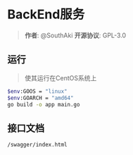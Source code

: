 # BackEnd服务
> **作者**: @SouthAki
> **开源协议**: GPL-3.0
## 运行
> 使其运行在CentOS系统上
```bash
$env:GOOS = "linux"
$env:GOARCH = "amd64"
go build -o app main.go
```
## 接口文档

```text
/swagger/index.html
```